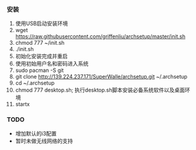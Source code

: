 ### 安装
1. 使用USB启动安装环境
2. wget https://raw.githubusercontent.com/griffenliu/archsetup/master/init.sh
3. chmod 777 ~/init.sh
4. ./init.sh
5. 初始化安装完成并重启
6. 使用初始用户名和密码进入系统
7. sudo pacman -S git
8. git clone http://139.224.237.171/SuperWalle/archsetup.git ~/.archsetup
9. cd ~/.archsetup
7. chmod 777 desktop.sh; 执行desktop.sh脚本安装必备系统软件以及桌面环境
8. startx

### TODO
- 增加默认的i3配置
- 暂时未做无线网络的支持
